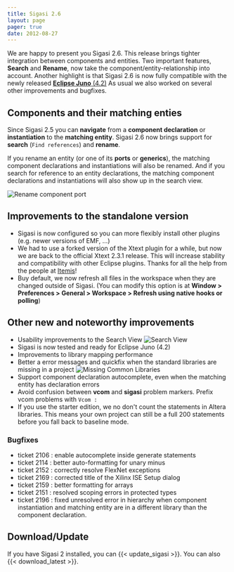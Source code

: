 ```yaml
---
title: Sigasi 2.6
layout: page
pager: true
date: 2012-08-27
---
```


We are happy to present you Sigasi 2.6. This release brings tighter
integration between components and entities. Two important features,
**Search** and **Rename**, now take the component/entity-relationship
into account. Another highlight is that Sigasi 2.6 is now fully
compatible with the newly released [**Eclipse Juno** (4.2)](http://www.eclipse.org/juno)
As usual we also worked on several other improvements and bugfixes.

Components and their matching enties
------------------------------------

Since Sigasi 2.5 you can **navigate** from a **component declaration**
or **instantiation** to the **matching entity**. Sigasi 2.6 now brings
support for **search** (`Find references`) and **rename**.

If you rename an entity (or one of its **ports** or **generics**), the
matching component declarations and instantiations will also be renamed.
And if you search for reference to an entity declarations, the matching
component declarations and instantiations will also show up in the
search view.

![Rename component port](/img/releasenotes/2.6/componentrename_a.png "Rename component port")

Improvements to the standalone version
--------------------------------------

-   Sigasi is now configured so you can more flexibly install other
    plugins (e.g. newer versions of EMF, …)
-   We had to use a forked version of the Xtext plugin for a while, but
    now we are back to the official Xtext 2.3.1 release. This will
    increase stability and compatibility with other Eclipse plugins.
    Thanks for all the help from the people at
    [Itemis](http://www.itemis.com)!
-   Buy default, we now refresh all files in the workspace when they are
    changed outside of Sigasi. (You can modify this option is at
    **Window \> Preferences \> General \> Workspace \> Refresh using
    native hooks or polling**)

Other new and noteworthy improvements
-------------------------------------

-   Usability improvements to the Search View
    ![Search View](/img/releasenotes/2.6/searchview.png "Search View")
-   Sigasi is now tested and ready for Eclipse Juno (4.2)
-   Improvements to library mapping performance
-   Better a error messages and quickfix when the standard libraries are
    missing in a project
    ![Missing Common Libraries](/img/releasenotes/2.6/ieee-missing.png "Missing Common Libraries")
-   Support component declaration autocomplete, even when the matching
    entity has declaration errors
-   Avoid confusion between **vcom** and **sigasi** problem markers.
    Prefix vcom problems with `Vcom :`
-   If you use the starter edition, we no don't count the statements in
    Altera libraries. This means your own project can still be a full
    200 statements before you fall back to baseline mode.

### Bugfixes

-   ticket 2106 : enable autocomplete inside generate statements
-   ticket 2114 : better auto-formatting for unary minus
-   ticket 2152 : correctly resolve FlexNet exceptions
-   ticket 2169 : corrected title of the Xilinx ISE Setup dialog
-   ticket 2159 : better formatting for arrays
-   ticket 2151 : resolved scoping errors in protected types
-   ticket 2196 : fixed unresolved error in hierarchy when component
    instantiation and matching entity are in a different library than
    the component declaration.

Download/Update
---------------

If you have Sigasi 2 installed, you can {{< update_sigasi >}}. You can also {{< download_latest >}}.
